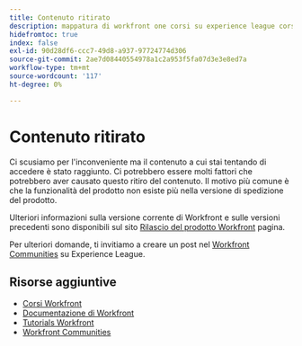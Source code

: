 ```yaml
---
title: Contenuto ritirato
description: mappatura di workfront one corsi su experience league corsi
hidefromtoc: true
index: false
exl-id: 90d28df6-ccc7-49d8-a937-97724774d306
source-git-commit: 2ae7d08440554978a1c2a953f5fa07d3e3e8ed7a
workflow-type: tm+mt
source-wordcount: '117'
ht-degree: 0%

---
```


# Contenuto ritirato

Ci scusiamo per l&#39;inconveniente ma il contenuto a cui stai tentando di accedere è stato raggiunto.  Ci potrebbero essere molti fattori che potrebbero aver causato questo ritiro del contenuto. Il motivo più comune è che la funzionalità del prodotto non esiste più nella versione di spedizione del prodotto.

Ulteriori informazioni sulla versione corrente di Workfront e sulle versioni precedenti sono disponibili sul sito [Rilascio del prodotto Workfront](https://experienceleague.adobe.com/docs/workfront/using/product-announcements/product-releases/product-releases.html) pagina.

Per ulteriori domande, ti invitiamo a creare un post nel [Workfront Communities](https://experienceleaguecommunities.adobe.com/t5/workfront/ct-p/workfront) su Experience League.

## Risorse aggiuntive

* [Corsi Workfront](https://experienceleague.adobe.com/?lang=en&amp;Solution=Workfront#courses)
* [Documentazione di Workfront](https://experienceleague.adobe.com/docs/workfront.html)
* [Tutorials Workfront](https://experienceleague.adobe.com/docs/workfront-learn/tutorials-workfront/home.html)
* [Workfront Communities](https://experienceleaguecommunities.adobe.com/t5/workfront/ct-p/workfront)
